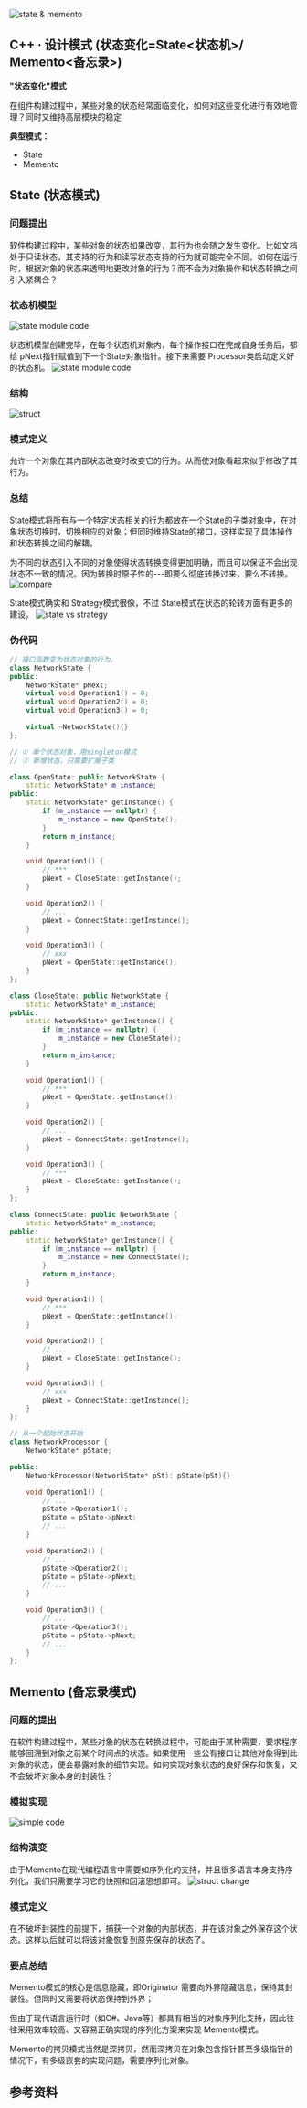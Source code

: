 ![state & memento](https://pic2.zhimg.com/v2-610d8ba502fc9286077c996ba027003c_1440w.jpg?source=172ae18b)
## C++ · 设计模式 (状态变化=State<状态机>/ Memento<备忘录>)

**"状态变化"模式**

在组件构建过程中，某些对象的状态经常面临变化，如何对这些变化进行有效地管理？同时又维持高层模块的稳定

**典型模式：**

* State
* Memento

## State (状态模式)
### 问题提出
软件构建过程中，某些对象的状态如果改变，其行为也会随之发生变化。比如文档处于只读状态，其支持的行为和读写状态支持的行为就可能完全不同。如何在运行时，根据对象的状态来透明地更改对象的行为？而不会为对象操作和状态转换之间引入紧耦合？

### 状态机模型
![state module code](https://pic4.zhimg.com/80/v2-dc8f0689ca7b878526f793e07de90b2b_1440w.jpg)

状态机模型创建完毕，在每个状态机对象内，每个操作接口在完成自身任务后，都给 pNext指针赋值到下一个State对象指针。接下来需要 Processor类启动定义好的状态机。
![state module code](https://pic4.zhimg.com/80/v2-0043558ddab3941114161fdd523dfbcf_1440w.jpg)

### 结构
![struct](https://pic1.zhimg.com/80/v2-92b9624461a6a76ec63e579438e00734_1440w.jpg)

### 模式定义
允许一个对象在其内部状态改变时改变它的行为。从而使对象看起来似乎修改了其行为。

### 总结
State模式将所有与一个特定状态相关的行为都放在一个State的子类对象中，在对象状态切换时，切换相应的对象；但同时维持State的接口，这样实现了具体操作和状态转换之间的解耦。

为不同的状态引入不同的对象使得状态转换变得更加明确，而且可以保证不会出现状态不一致的情况。因为转换时原子性的---即要么彻底转换过来，要么不转换。
![compare](https://pic3.zhimg.com/v2-b6c1af47d856fca029e52f99db88d95e_r.jpg)

State模式确实和 Strategy模式很像，不过 State模式在状态的轮转方面有更多的建设。
![state vs strategy](https://pic2.zhimg.com/v2-691b1a18859a63fe2d7435c2021fde09_r.jpg)

### 伪代码

```cpp
// 接口函数变为状态对象的行为。
class NetworkState {
public:
	NetworkState* pNext;
	virtual void Operation1() = 0;
	virtual void Operation2() = 0;
	virtual void Operation3() = 0;

	virtual ~NetworkState(){}
}; 

// ① 单个状态对象，用singleton模式
// ② 新增状态，只需要扩展子类

class OpenState: public NetworkState {
	static NetworkState* m_instance;
public:
	static NetworkState* getInstance() {
		if (m_instance == nullptr) {
			m_instance = new OpenState();
		}
		return m_instance;
	}

	void Operation1() {
		// ***
		pNext = CloseState::getInstance();
	}

	void Operation2() {
		// ...
		pNext = ConnectState::getInstance();
	}

	void Operation3() {
		// xxx
		pNext = OpenState::getInstance();
	}
};

class CloseState: public NetworkState {
	static NetworkState* m_instance;
public:
	static NetworkState* getInstance() {
		if (m_instance == nullptr) {
			m_instance = new CloseState();
		}
		return m_instance;
	}

	void Operation1() {
		// ***
		pNext = OpenState::getInstance();
	}

	void Operation2() {
		// ...
		pNext = ConnectState::getInstance();
	}

	void Operation3() {
		// ***
		pNext = CloseState::getInstance();
	}
};

class ConnectState: public NetworkState {
	static NetworkState* m_instance;
public:
	static NetworkState* getInstance() {
		if (m_instance == nullptr) {
			m_instance = new ConnectState();
		}
		return m_instance;
	}

	void Operation1() {
		// ***
		pNext = OpenState::getInstance();
	}

	void Operation2() {
		// ...
		pNext = CloseState::getInstance();
	}

	void Operation3() {
		// xxx
		pNext = ConnectState::getInstance();
	}
};

// 从一个起始状态开始
class NetworkProcessor {
	NetworkState* pState;

public:
	NetworkProcessor(NetworkState* pSt): pState(pSt){}

	void Operation1() {
		// ...
		pState->Operation1();
		pState = pState->pNext;
		// ...
	}

	void Operation2() {
		// ...
		pState->Operation2();
		pState = pState->pNext;
		// ...
	}

	void Operation3() {
		// ...
		pState->Operation3();
		pState = pState->pNext;
		// ...
	}
};
```

## Memento (备忘录模式)
### 问题的提出
在软件构建过程中，某些对象的状态在转换过程中，可能由于某种需要，要求程序能够回溯到对象之前某个时间点的状态。如果使用一些公有接口让其他对象得到此对象的状态，便会暴露对象的细节实现。如何实现对象状态的良好保存和恢复，又不会破坏对象本身的封装性？

### 模拟实现
![simple code](https://pic1.zhimg.com/80/v2-fdd34da51aca2d08b05669c6a0040ae4_1440w.jpg)

### 结构演变
由于Memento在现代编程语言中需要如序列化的支持，并且很多语言本身支持序列化，我们只需要学习它的快照和回滚思想即可。
![struct change](https://pic2.zhimg.com/80/v2-691b1a18859a63fe2d7435c2021fde09_1440w.jpg)


### 模式定义
在不破坏封装性的前提下，捕获一个对象的内部状态，并在该对象之外保存这个状态。这样以后就可以将该对象恢复到原先保存的状态了。

### 要点总结
Memento模式的核心是信息隐藏，即Originator 需要向外界隐藏信息，保持其封装性。但同时又需要将状态保持到外界；

但由于现代语言运行时（如C#、Java等）都具有相当的对象序列化支持，因此往往采用效率较高、又容易正确实现的序列化方案来实现 Memento模式。

Memento的拷贝模式当然是深拷贝，然而深拷贝在对象包含指针甚至多级指针的情况下，有多级嵌套的实现问题，需要序列化对象。



## 参考资料
